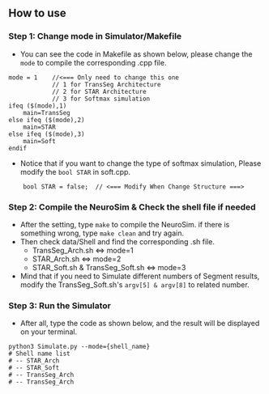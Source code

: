 ## How to use
### Step 1: Change mode in Simulator/Makefile
* You can see the code in Makefile as shown below, please change the `mode` to compile the corresponding .cpp file.
```Makefile=
mode = 1    //<=== Only need to change this one
            // 1 for TransSeg Architecture
            // 2 for STAR Architecture
            // 3 for Softmax simulation
ifeq ($(mode),1)
	main=TransSeg
else ifeq ($(mode),2)
    main=STAR
else ifeq ($(mode),3)
	main=Soft
endif
```
* Notice that if you want to change the type of softmax simulation, Please modify the `bool STAR` in soft.cpp.
```c=
	bool STAR = false;	// <=== Modify When Change Structure ===>
```
### Step 2: Compile the NeuroSim & Check the shell file if needed
* After the setting, type `make` to compile the NeuroSim. if there is something wrong, type `make clean` and try again.
* Then check  data/Shell and find the corresponding .sh file.
    * TransSeg_Arch.sh $\Leftrightarrow$ mode=1
    * STAR_Arch.sh $\Leftrightarrow$ mode=2
    * STAR_Soft.sh & TransSeg_Soft.sh $\Leftrightarrow$ mode=3
* Mind that if you need to Simulate different numbers of Segment results, modify the TransSeg_Soft.sh's `argv[5] & argv[8]` to related number.

### Step 3: Run the Simulator
* After all, type the code as shown below, and the result will be displayed on your terminal.
```python=
python3 Simulate.py --mode={shell_name}
# Shell name list
# -- STAR_Arch
# -- STAR_Soft
# -- TransSeg_Arch
# -- TransSeg_Arch
```
